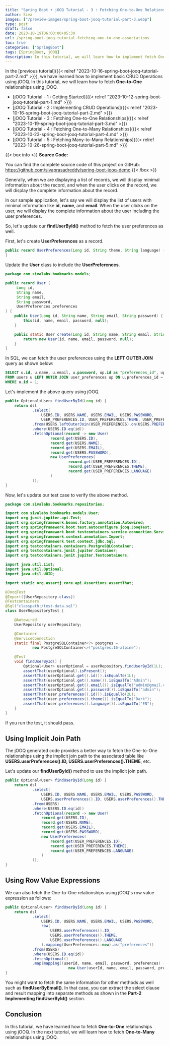 ```yaml
---
title: "Spring Boot + jOOQ Tutorial - 3 : Fetching One-to-One Relationships"
author: Siva
images: ["/preview-images/spring-boot-jooq-tutorial-part-3.webp"]
type: post
draft: false
date: 2023-10-19T06:00:00+05:30
url: /spring-boot-jooq-tutorial-fetching-one-to-one-associations
toc: true
categories: ["SpringBoot"]
tags: [SpringBoot, jOOQ]
description: In this tutorial, we will learn how to implement fetch One-to-One relationships using jOOQ.
---
```

In the [previous tutorial]({{< relref "2023-10-16-spring-boot-jooq-tutorial-part-2.md" >}}), 
we have learned how to implement basic CRUD Operations using jOOQ.
In this tutorial, we will learn how to fetch **One-to-One** relationships using jOOQ.

* [jOOQ Tutorial - 1 : Getting Started]({{< relref "2023-10-12-spring-boot-jooq-tutorial-part-1.md" >}})
* [jOOQ Tutorial - 2 : Implementing CRUD Operations]({{< relref "2023-10-16-spring-boot-jooq-tutorial-part-2.md" >}})
* [jOOQ Tutorial - 3 : Fetching One-to-One Relationships]({{< relref "2023-10-19-spring-boot-jooq-tutorial-part-3.md" >}})
* [jOOQ Tutorial - 4 : Fetching One-to-Many Relationships]({{< relref "2023-10-23-spring-boot-jooq-tutorial-part-4.md" >}})
* [jOOQ Tutorial - 5 : Fetching Many-to-Many Relationships]({{< relref "2023-10-26-spring-boot-jooq-tutorial-part-5.md" >}})

{{< box info >}}
**Source Code:**

You can find the complete source code of this project on GitHub:
https://github.com/sivaprasadreddy/spring-boot-jooq-demo
{{< /box >}}

Generally, when we are displaying a list of records, we will display minimal information about the record, and 
when the user clicks on the record, we will display the complete information about the record.

In our sample application, let's say we will display the list of users with minimal information like **id**, **name**, and **email**.
When the user clicks on the user, we will display the complete information about the user including the user preferences.

So, let's update our **findUserById()** method to fetch the user preferences as well.

First, let's create **UserPreferences** as a record.

```java 
public record UserPreferences(Long id, String theme, String language) {
}
```

Update the **User** class to include the **UserPreferences**.

```java
package com.sivalabs.bookmarks.models;

public record User (
     Long id,
     String name,
     String email,
     String password,
     UserPreferences preferences
) {
    public User(Long id, String name, String email, String password) {
        this(id, name, email, password, null);
    }

    public static User create(Long id, String name, String email, String password) {
        return new User(id, name, email, password, null);
    }
}
```

In SQL, we can fetch the user preferences using the **LEFT OUTER JOIN** query as shown below:

```sql
SELECT u.id, u.name, u.email, u.password, up.id as "preferences_id", up.theme, up.language
FROM users u LEFT OUTER JOIN user_preferences up ON u.preferences_id = up.id
WHERE u.id = 1;
```

Let's implement the above query using jOOQ.

```java
public Optional<User> findUserById(Long id) {
    return dsl
            .select(
                USERS.ID, USERS.NAME, USERS.EMAIL, USERS.PASSWORD,
                USER_PREFERENCES.ID, USER_PREFERENCES.THEME, USER_PREFERENCES.LANGUAGE)
            .from(USERS.leftOuterJoin(USER_PREFERENCES).on(USERS.PREFERENCES_ID.eq(USER_PREFERENCES.ID)))
            .where(USERS.ID.eq(id))
            .fetchOptional(record -> new User(
                    record.get(USERS.ID),
                    record.get(USERS.NAME),
                    record.get(USERS.EMAIL),
                    record.get(USERS.PASSWORD),
                    new UserPreferences(
                            record.get(USER_PREFERENCES.ID),
                            record.get(USER_PREFERENCES.THEME),
                            record.get(USER_PREFERENCES.LANGUAGE)
                    )
            ));
}
```

Now, let's update our test case to verify the above method.

```java
package com.sivalabs.bookmarks.repositories;

import com.sivalabs.bookmarks.models.User;
import org.junit.jupiter.api.Test;
import org.springframework.beans.factory.annotation.Autowired;
import org.springframework.boot.test.autoconfigure.jooq.JooqTest;
import org.springframework.boot.testcontainers.service.connection.ServiceConnection;
import org.springframework.context.annotation.Import;
import org.springframework.test.context.jdbc.Sql;
import org.testcontainers.containers.PostgreSQLContainer;
import org.testcontainers.junit.jupiter.Container;
import org.testcontainers.junit.jupiter.Testcontainers;

import java.util.List;
import java.util.Optional;
import java.util.UUID;

import static org.assertj.core.api.Assertions.assertThat;

@JooqTest
@Import({UserRepository.class})
@Testcontainers
@Sql("classpath:/test-data.sql")
class UserRepositoryTest {

    @Autowired
    UserRepository userRepository;

    @Container
    @ServiceConnection
    static final PostgreSQLContainer<?> postgres =
            new PostgreSQLContainer<>("postgres:16-alpine");

    @Test
    void findUserById() {
        Optional<User> userOptional = userRepository.findUserById(1L);
        assertThat(userOptional).isPresent();
        assertThat(userOptional.get().id()).isEqualTo(1L);
        assertThat(userOptional.get().name()).isEqualTo("Admin");
        assertThat(userOptional.get().email()).isEqualTo("admin@gmail.com");
        assertThat(userOptional.get().password()).isEqualTo("admin");
        assertThat(user.preferences().id()).isEqualTo(2L);
        assertThat(user.preferences().theme()).isEqualTo("Dark");
        assertThat(user.preferences().language()).isEqualTo("EN");
    }
}
```

If you run the test, it should pass.

## Using Implicit Join Path
The jOOQ generated code provides a better way to fetch the One-to-One relationships using 
the implicit join path to the associated table like **USERS.userPreferences().ID, USERS.userPreferences().THEME**, etc.

Let's update our **findUserById()** method to use the implicit join path.

```java
public Optional<User> findUserById(Long id) {
    return dsl
            .select(
                USERS.ID, USERS.NAME, USERS.EMAIL, USERS.PASSWORD,
                USERS.userPreferences().ID, USERS.userPreferences().THEME, USERS.userPreferences().LANGUAGE)
            .from(USERS)
            .where(USERS.ID.eq(id))
            .fetchOptional(record -> new User(
                record.get(USERS.ID),
                record.get(USERS.NAME),
                record.get(USERS.EMAIL),
                record.get(USERS.PASSWORD),
                new UserPreferences(
                    record.get(USER_PREFERENCES.ID),
                    record.get(USER_PREFERENCES.THEME),
                    record.get(USER_PREFERENCES.LANGUAGE)
                )
            ));
}
```

## Using Row Value Expressions
We can also fetch the One-to-One relationships using jOOQ's row value expression as follows:

```java
public Optional<User> findUserById(Long id) {
    return dsl
            .select(
                USERS.ID, USERS.NAME, USERS.EMAIL, USERS.PASSWORD,
                row(
                    USERS.userPreferences().ID,
                    USERS.userPreferences().THEME,
                    USERS.userPreferences().LANGUAGE
                ).mapping(UserPreferences::new).as("preferences"))
            .from(USERS)
            .where(USERS.ID.eq(id))
            .fetchOptional()
            .map(mapping((userId, name, email, password, preferences) ->
                            new User(userId, name, email, password, preferences)));
}
```

You might want to fetch the same information for other methods as well such as **findUserByEmail()**.
In that case, you can extract the select clause and result mapping into separate methods as shown in 
the **Part-2 Implementing findUserById()** section.

## Conclusion
In this tutorial, we have learned how to fetch **One-to-One** relationships using jOOQ.
In the next tutorial, we will learn how to fetch **One-to-Many** relationships using jOOQ.

